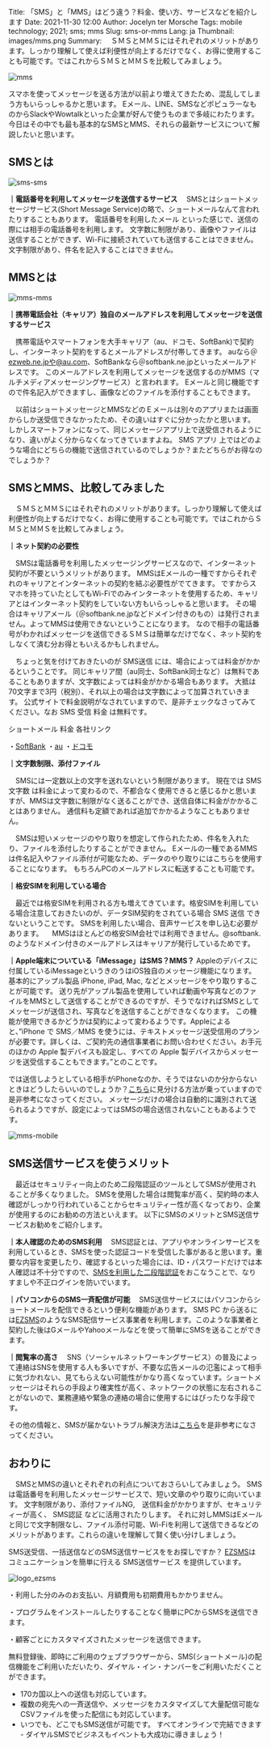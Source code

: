 Title: 「SMS」と「MMS」はどう違う？料金、使い方、サービスなどを紹介します
Date: 2021-11-30 12:00 
Author: Jocelyn ter Morsche
Tags: mobile technology; 2021; sms; mms
Slug: sms-or-mms
Lang: ja
Thumbnail: images/mms.png
Summary: 　ＳＭＳとＭＭＳにはそれぞれのメリットがあります。しっかり理解して使えば利便性が向上するだけでなく、お得に使用することも可能です。ではこれからＳＭＳとＭＭＳを比較してみましょう。

![mms](/images/mms.png)

スマホを使ってメッセージを送る方法が以前より増えてきたため、混乱してしまう方もいらっしゃるかと思います。
Eメール、LINE、SMSなどポピュラーなものからSlackやWowtalkといった企業が好んで使うものまで多岐にわたります。
今日はその中でも最も基本的なSMSとMMS、それらの最新サービスについて解説したいと思います。


## SMSとは

![sms-sms](/images/sms-sms.png)

**｜電話番号を利用してメッセージを送信するサービス**
　SMSとはショートメッセージサービス(Short Message Service)の略で、ショートメールなんて言われたりすることもあります。 
 電話番号を利用したメール といった感じで、送信の際には相手の電話番号を利用します。
 文字数に制限があり、画像やファイルは送信することができず、Wi-Fiに接続されていても送信することはできません。文字制限があり、件名を記入することはできません。


## MMSとは

![mms-mms](/images/mms-mms.png)

**｜携帯電話会社（キャリア）独自のメールアドレスを利用してメッセージを送信するサービス**

　携帯電話やスマートフォンを大手キャリア（au、ドコモ、SoftBank)で契約し、インターネット契約をするとメールアドレスが付帯してきます。
 auなら＠ezweb.ne.jpや@au.com、SoftBankなら＠softbank.ne.jpといったメールアドレスです。
 このメールアドレスを利用してメッセージを送信するのがMMS（マルチメディアメッセージングサービス）と言われます。
 Eメールと同じ機能ですので件名記入ができますし、画像などのファイルを添付することもできます。

　以前はショートメッセージとMMSなどのＥメールは別々のアプリまたは画面からしか送受信できなかったため、その違いはすぐに分かったかと思います。
 しかしスマートフォンになって、同じメッセージアプリ上で送受信されるようになり、違いがよく分からなくなってきていますよね。 
 SMS アプリ 上ではどのような場合にどちらの機能で送信されているのでしょうか？またどちらがお得なのでしょうか？


## SMSとMMS、比較してみました

　ＳＭＳとＭＭＳにはそれぞれのメリットがあります。しっかり理解して使えば利便性が向上するだけでなく、お得に使用することも可能です。ではこれからＳＭＳとＭＭＳを比較してみましょう。

**｜ネット契約の必要性**

　SMSは電話番号を利用したメッセージングサービスなので、インターネット契約が不要というメリットがあります。
 MMSはEメールの一種ですからそれぞれのキャリアとインターネットの契約を結ぶ必要性がでてきます。
 ですからスマホを持っていたとしてもWi-Fiでのみインターネットを使用するため、キャリアとはインターネット契約をしていない方もいらっしゃると思います。
 その場合はキャリアメール（＠softbank.ne.jpなどドメイン付きのもの）は発行されません。よってMMSは使用できないということになります。
 なので相手の電話番号がわかればメッセージを送信できるＳＭＳは簡単なだけでなく、ネット契約をしなくて済む分お得ともいえるかもしれません。

　ちょっと気を付けておきたいのが SMS送信 には、場合によっては料金がかかるということです。
 同じキャリア間（au同士、SoftBank同士など）は無料であることもありますが、文字数によっては料金がかかる場合もあります。
 大抵は70文字まで3円（税別）、それ以上の場合は文字数によって加算されていきます。
 公式サイトで料金説明がなされていますので、是非チェックなさってみてください。なお SMS 受信 料金 は無料です。

ショートメール 料金 各社リンク

・[SoftBank](https://www.softbank.jp/mobile/service/mail/iphone/sms-mms/)
・[au](https://www.au.com/iphone/service/message/?bid=we-ipo-2016-9006)
・[ドコモ](https://www.nttdocomo.co.jp/service/sms/charge/)



**｜文字数制限、添付ファイル**

　SMSには一定数以上の文字を送れないという制限があります。
 現在では SMS 文字数 は料金によって変わるので、不都合なく使用できると感じるかと思いますが、MMSは文字数に制限がなく送ることができ、送信自体に料金がかかることはありません。
 通信料も定額であれば追加でかかるようなこともありません。

　SMSは短いメッセージのやり取りを想定して作られたため、件名を入れたり、ファイルを添付したりすることができません。
 Eメールの一種であるMMSは件名記入やファイル添付が可能なため、データのやり取りにはこちらを使用することになります。
 もちろんPCのメールアドレスに転送することも可能です。



**｜格安SIMを利用している場合**

　最近では格安SIMを利用される方も増えてきています。格安SIMを利用している場合注意しておきたいのが、データSIM契約をされている場合 SMS 送信 できないということです。
 SMSを利用したい場合、音声サービスを申し込む必要があります。
　MMSはほとんどの格安SIM会社では利用できません。@softbank.のようなドメイン付きのメールアドレスはキャリアが発行しているためです。



**｜Apple端末についている「iMessage」はSMS？MMS？**
Appleのデバイスに付属しているiMessageというきのうはiOS独自のメッセージ機能になります。
基本的にアップル製品 iPhone, iPad, Mac, などとメッセージをやり取りすることが可能です。
送り先がアップル製品を使用していれば動画や写真などのファイルをMMSとして送信することができるのですが、そうでなければSMSとしてメッセージが送信され、写真などを送信することができなくなります。
この機能が使用できるかどうかは契約によって変わるようです。Appleによると、”iPhone で SMS／MMS を使うには、テキストメッセージ送受信用のプランが必要です。詳しくは、ご契約先の通信事業者にお問い合わせください。お手元のほかの Apple 製デバイスも設定し、すべての Apple 製デバイスからメッセージを送受信することもできます。”とのことです。

では送信しようとしている相手がiPhoneなのか、そうではないのか分からないときはどうしたらいいのでしょうか？[こちら](https://support.apple.com/ja-jp/HT207006)に見分ける方法が乗っていますので是非参考になさってください。
メッセージだけの場合は自動的に識別されて送られるようですが、設定によってはSMSの場合送信されないこともあるようです。

![mms-mobile](/images/mms-mobile.jpg)

## SMS送信サービスを使うメリット

　最近はセキュリティー向上のため二段階認証のツールとしてSMSが使用されることが多くなりました。
 SMSを使用した場合は閲覧率が高く、契約時の本人確認がしっかり行われていることからセキュリティー性が高くなっており、企業が使用するのにお勧めの方法といえます。
 以下にSMSのメリットとSMS送信サービスお勧めをご紹介します。

**｜本人確認のためのSMS利用**
　SMS認証とは、アプリやオンラインサービスを利用しているとき、SMSを使った認証コードを受信した事があると思います。重要な内容を変更したり、確認するといった場合には、ID・パスワードだけでは本人確認は不十分ですので、[SMSを利用した二段階認証](https://blog.xoxzo.com/ja/2021/11/22/introduction-2fa-sms/)をおこなうことで、なりすましや不正ログインを防いでいます。


**｜パソコンからのSMS一斉配信が可能**
　SMS送信サービスにはパソコンからショートメールを配信できるという便利な機能があります。 SMS PC から送るには[EZSMS](https://www.ezsms.biz/ja/)のようなSMS配信サービス事業者を利用します。このような事業者と契約した後はGメールやYahooメールなどを使って簡単にSMSを送ることができます。

**｜閲覧率の高さ**
　SNS（ソーシャルネットワーキングサービス）の普及によって連絡はSNSを使用する人も多いですが、不要な広告メールの氾濫によって相手に気づかれない、見てもらえない可能性がかなり高くなっています。ショートメッセージはそれらの手段より確実性が高く、ネットワークの状態に左右されることがないので、業務連絡や緊急の連絡の場合に使用するにはぴったりな手段です。

その他の情報と、SMSが届かないトラブル解決方法は[こちら](https://blog.xoxzo.com/ja/2021/11/15/text-message-deliver/)を是非参考になさってください。



## おわりに
　SMSとMMSの違いとそれぞれの利点についておさらいしてみましょう。
 SMSは電話番号を利用したメッセージサービスで、短い文章のやり取りに向いています。
 文字制限があり、添付ファイルNG,　送信料金がかかりますが、セキュリティーが高く、 SMS認証 などに活用されたりします。
 それに対しMMSはEメールと同じで文字制限なし、ファイル添付可能、Wi-Fiを利用して送信できるなどのメリットがあります。これらの違いを理解して賢く使い分けしましょう。

SMS送受信、一括送信などのSMS送信サービスををお探しですか？ [EZSMS](https://www.ezsms.biz/ja/)はコミュニケーションを簡単に行える SMS送信サービス を提供しています。

![logo_ezsms](/images/ezsms_logo-1.png)

・利用した分のみのお支払い、月額費用も初期費用もかかりません。

・プログラムをインストールしたりすることなく簡単にPCからSMSを送信できます。

・顧客ごとにカスタマイズされたメッセージを送信できます。


無料登録後、即時にご利用のウェブブラウザーから、SMS(ショートメール)の配信機能をご利用いただいたり、ダイヤル・イン・ナンバーをご利用いただくことができます。
- 170カ国以上への送信も対応しています。
- 複数の宛先への一斉送信や、メッセージをカスタマイズして大量配信可能なCSVファイルを使った配信にも対応しています。
- いつでも、どこでもSMS送信が可能です。 すべてオンラインで完結できます - ダイヤルSMSでビジネスもイベントも大成功に導きましょう！

